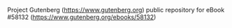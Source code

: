 Project Gutenberg (https://www.gutenberg.org) public repository for
eBook #58132 (https://www.gutenberg.org/ebooks/58132)
